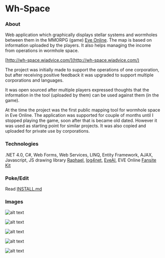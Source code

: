 # Wh-Space

### About

Web application which graphically displays stellar systems and wormholes between them in the MMORPG (game) [Eve Online](http:/www.eveonline.com). The map is based on information uploaded by the players. It also helps managing the income from operations in wormhole space.

[http://wh-space.wiadvice.com/](http://wh-space.wiadvice.com/)

The project was initially made to support the operations of one corporation, but after receiving positive feedback it was upgraded to support multiple corporations and languages.

It was open sourced after multiple players expressed thoughts that the information in the tool (uploaded by them) can be used against them (in the game).

At the time the project was the first public mapping tool for wormhole space in Eve Online. The application was supported for couple of months until I stopped playing the game, soon after that is became old dated. However it was used as starting point for similar projects. It was also copied and uploaded for private use by corporations.

### Technologies

.NET 4.0, C#, Web Forms, Web Services, LINQ, Entity Framework, AJAX, Javascript, JS drawing library  [Raphael](http://raphaeljs.com), [log4net](http://logging.apache.org/log4net/), [EveAI](http://wiki.eve-id.net/EveAI), EVE Online [Fansite Kit](http://wiki.eveonline.com/en/wiki/EVE_Online_Fansite_Kit)

### Poke/Edit

Read [INSTALL.md](https://github.com/raste/Wh-Space/blob/master/INSTALL.md)

### Images

![alt text](https://github.com/raste/Wh-Space/blob/master/screenshots/login.png "home")

![alt text](https://github.com/raste/Wh-Space/blob/master/screenshots/map.png "Map")

![alt text](https://github.com/raste/Wh-Space/blob/master/screenshots/update.png "Map update")

![alt text](https://github.com/raste/Wh-Space/blob/master/screenshots/operations.png "Operations")

![alt text](https://github.com/raste/Wh-Space/blob/master/screenshots/logs.png "Logs")
